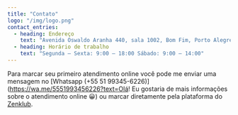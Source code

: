 ```yaml
---
title: "Contato"
logo: "/img/logo.png"
contact_entries:
  - heading: Endereço
    text: "Avenida Oswaldo Aranha 440, sala 1002, Bom Fim, Porto Alegre - RS"
  - heading: Horário de trabalho
    text: "Segunda – Sexta: 9:00 – 18:00 Sábado: 9:00 – 14:00"
---
```


Para marcar seu primeiro atendimento online você pode me enviar uma mensagem no [Whatsapp (+55 51 99345-6226)](https://wa.me/5551993456226?text=Olá! Eu gostaria de mais informações sobre o atendimento online 😀) ou marcar diretamente pela plataforma do [Zenklub](https://zenklub.com.br/psicologos/deborah-mazeron/).
